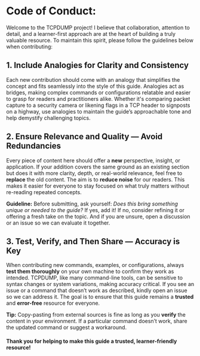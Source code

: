 # Code of Conduct:

Welcome to the TCPDUMP project! I believe that collaboration, attention to detail, and a learner-first approach are at the heart of building a truly valuable resource. To maintain this spirit, please follow the guidelines below when contributing:

## 1. **Include Analogies for Clarity and Consistency**

Each new contribution should come with an analogy that simplifies the concept and fits seamlessly into the style of this guide. Analogies act as bridges, making complex commands or configurations relatable and easier to grasp for readers and practitioners alike. Whether it's comparing packet capture to a security camera or likening flags in a TCP header to signposts on a highway, use analogies to maintain the guide’s approachable tone and help demystify challenging topics.

## 2. **Ensure Relevance and Quality — Avoid Redundancies**

Every piece of content here should offer a **new** perspective, insight, or application. If your addition covers the same ground as an existing section but does it with more clarity, depth, or real-world relevance, feel free to **replace** the old content. The aim is to **reduce noise** for our readers. This makes it easier for everyone to stay focused on what truly matters without re-reading repeated concepts.

**Guideline:** Before submitting, ask yourself: *Does this bring something unique or needed to the guide?* If yes, add it! If no, consider refining it or offering a fresh take on the topic. And if you are unsure, open a discussion or an issue so we can evaluate it together.

## 3. **Test, Verify, and Then Share — Accuracy is Key**

When contributing new commands, examples, or configurations, always **test them thoroughly** on your own machine to confirm they work as intended. TCPDUMP, like many command-line tools, can be sensitive to syntax changes or system variations, making accuracy critical. If you see an issue or a command that doesn’t work as described, kindly open an issue so we can address it. The goal is to ensure that this guide remains a **trusted** and **error-free** resource for everyone.

**Tip:** Copy-pasting from external sources is fine as long as you **verify** the content in your environment. If a particular command doesn’t work, share the updated command or suggest a workaround.

#### Thank you for helping to make this guide a trusted, learner-friendly resource!
